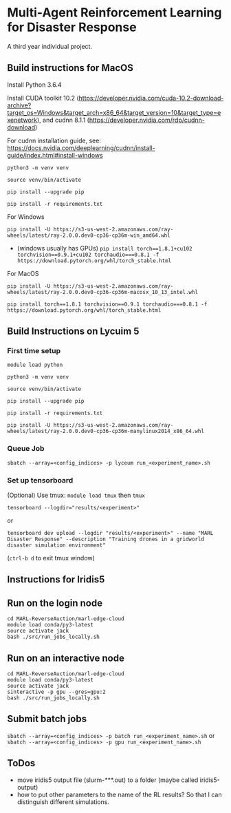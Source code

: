 # Multi-Agent Reinforcement Learning for Disaster Response
A third year individual project.

## Build instructions for MacOS

Install Python 3.6.4

Install CUDA toolkit 10.2 (https://developer.nvidia.com/cuda-10.2-download-archive?target_os=Windows&target_arch=x86_64&target_version=10&target_type=exenetwork), and cudnn 8.1.1 (https://developer.nvidia.com/rdp/cudnn-download)

For cudnn installation guide, see: https://docs.nvidia.com/deeplearning/cudnn/install-guide/index.html#install-windows

`python3 -m venv venv`

`source venv/bin/activate`

`pip install --upgrade pip`

`pip install -r requirements.txt`

For Windows

`pip install -U https://s3-us-west-2.amazonaws.com/ray-wheels/latest/ray-2.0.0.dev0-cp36-cp36m-win_amd64.whl`

- (windows usually has GPUs)
`pip install torch==1.8.1+cu102 torchvision==0.9.1+cu102 torchaudio===0.8.1 -f https://download.pytorch.org/whl/torch_stable.html`

For MacOS

`pip install -U https://s3-us-west-2.amazonaws.com/ray-wheels/latest/ray-2.0.0.dev0-cp36-cp36m-macosx_10_13_intel.whl`

`pip install torch==1.8.1 torchvision==0.9.1 torchaudio===0.8.1 -f 
https://download.pytorch.org/whl/torch_stable.html`


## Build Instructions on Lycuim 5

### First time setup

`module load python`

`python3 -m venv venv`

`source venv/bin/activate`

`pip install --upgrade pip`

`pip install -r requirements.txt`

`pip install -U https://s3-us-west-2.amazonaws.com/ray-wheels/latest/ray-2.0.0.dev0-cp36-cp36m-manylinux2014_x86_64.whl`

### Queue Job

`sbatch --array=<config_indices> -p lyceum run_<experiment_name>.sh`

### Set up tensorboard

(Optional) Use tmux: `module load tmux` then `tmux`

`tensorboard --logdir="results/<experiment>"`

or

`tensorboard dev upload --logdir "results/<experiment>" --name "MARL Disaster Response" --description "Training drones in a gridworld disaster simulation environment"`

(`ctrl-b d` to exit tmux window)

## Instructions for Iridis5

## Run on the login node
```shell
cd MARL-ReverseAuction/marl-edge-cloud
module load conda/py3-latest
source activate jack
bash ./src/run_jobs_locally.sh
```

## Run on an interactive node
```shell
cd MARL-ReverseAuction/marl-edge-cloud
module load conda/py3-latest
source activate jack
sinteractive -p gpu --gres=gpu:2
bash ./src/run_jobs_locally.sh
```

## Submit batch jobs

```sbatch --array=<config_indices> -p batch run_<experiment_name>.sh```
or
```sbatch --array=<config_indices> -p gpu run_<experiment_name>.sh```


## ToDos

- move iridis5 output file (slurm-***.out) to a folder (maybe called iridis5-output)
- how to put other parameters to the name of the RL results? So that I can distinguish different simulations.
